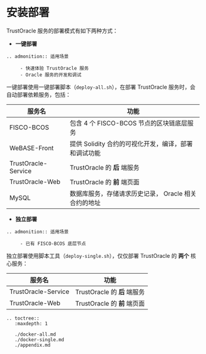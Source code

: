 # 安装部署

<!--TODO. 调整格式-->
TrustOracle 服务的部署模式有如下两种方式：

* **一键部署**

```eval_rst
.. admonition:: 适用场景

     - 快速体验 TrustOracle 服务
     - Oracle 服务的开发和调试
```

一键部署使用一键部署脚本（`deploy-all.sh`），在部署 TrustOracle 服务时，会自动部署依赖服务，包括：

| 服务名  | 功能  |
|---|---|
| FISCO-BCOS  |  包含 4 个 FISCO-BCOS 节点的区块链底层服务 |
|  WeBASE-Front | 提供 Solidity 合约的可视化开发，编译，部署和调试功能  |
|  TrustOracle-Service | TrustOracle 的 **后** 端服务  |
| TrustOracle-Web  | TrustOracle 的 **前** 端页面  |
| MySQL  |  数据库服务，存储请求历史记录， Oracle 相关合约的地址 |




* **独立部署**
```eval_rst
.. admonition:: 适用场景

     - 已有 FISCO-BCOS 底层节点
```

独立部署使用脚本工具（`deploy-single.sh`），仅仅部署 TrustOracle 的 **两个** 核心服务：

| 服务名  | 功能  |
|---|---|
|  TrustOracle-Service | TrustOracle 的 **后** 端服务  |
| TrustOracle-Web  | TrustOracle 的 **前** 端页面  |


```eval_rst
.. toctree::
   :maxdepth: 1

   ./docker-all.md
   ./docker-single.md
   ./appendix.md
   
```

